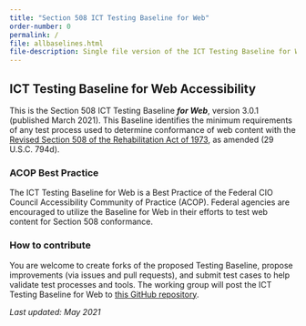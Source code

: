 ```yaml
---
title: "Section 508 ICT Testing Baseline for Web"
order-number: 0
permalink: /
file: allbaselines.html
file-description: Single file version of the ICT Testing Baseline for Web
---
```

## ICT Testing Baseline for Web Accessibility

This is the Section 508 ICT Testing Baseline ***for Web***, version 3.0.1 (published March 2021). This Baseline identifies the minimum requirements of any test process used to determine conformance of web content with the [Revised Section 508 of the Rehabilitation Act of 1973](https://www.access-board.gov/guidelines-and-standards/communications-and-it/about-the-ict-refresh/final-rule/text-of-the-standards-and-guidelines), as amended (29 U.S.C. 794d).

### ACOP Best Practice
The ICT Testing Baseline for Web is a Best Practice of the Federal CIO Council Accessibility Community of Practice (ACOP). Federal agencies are encouraged to utilize the Baseline for Web in their efforts to test web content for Section 508 conformance.

### How to contribute
You are welcome to create forks of the proposed Testing Baseline, propose improvements (via issues and pull requests), and submit test cases to help validate test processes and tools. The working group will post the ICT Testing Baseline for Web to [this GitHub repository](https://github.com/atbcb/ICTTestingBaseline).  



*Last updated: May 2021*
